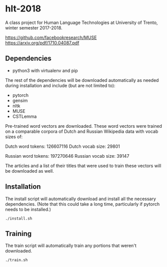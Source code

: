 # hlt-2018

A class project for Human Language Technologies at University of Trento, winter semester 2017-2018.

https://github.com/facebookresearch/MUSE
https://arxiv.org/pdf/1710.04087.pdf

## Dependencies

- python3 with virtualenv and pip

The rest of the dependencies will be downloaded automatically as needed during installation and include (but are not limited to):
 
- pytorch
- gensim
- nltk
- MUSE 
- CSTLemma

Pre-trained word vectors are downloaded. These word vectors were trained on a comparable corpora of Dutch and Russian Wikipedia data with vocab sizes of:

Dutch word tokens: 126607116
Dutch vocab size: 29801

Russian word tokens: 197270646
Russian vocab size: 39147

The articles and a list of their titles that were used to train these vectors will be downloaded as well.

## Installation

The install script will automatically download and install all the necessary dependencies. (Note that this could take a long time, particularly if pytorch needs to be installed.)

```
./install.sh
```

## Training

The train script will automatically train any portions that weren't downloaded.

```
./train.sh
```

